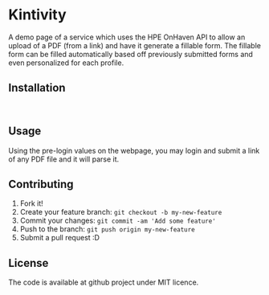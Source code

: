 # Kintivity
A demo page of a service which uses the HPE OnHaven API to allow an upload of a PDF (from a link) and have it generate a fillable form. The fillable form can be filled automatically based off previously submitted forms and even personalized for each profile.

## Installation
```npm install 
```

```node start
```

## Usage
Using the pre-login values on the webpage, you may login and submit a link of any PDF file and it will parse it.  

## Contributing
1. Fork it!
2. Create your feature branch: `git checkout -b my-new-feature`
3. Commit your changes: `git commit -am 'Add some feature'`
4. Push to the branch: `git push origin my-new-feature`
5. Submit a pull request :D

## License
The code is available at github project under MIT licence.
